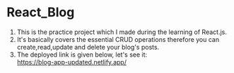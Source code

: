 # React_Blog  
1) This is the practice project which I made during the learning of React.js.  
2) It's basically covers the essential CRUD operations therefore you can create,read,update and delete your blog's posts.  
3) The deployed link is given below, let's see it:  
https://blog-app-updated.netlify.app/
